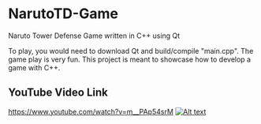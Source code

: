 # NarutoTD-Game
Naruto Tower Defense Game written in C++ using Qt

To play, you would need to download Qt and build/compile "main.cpp". The game play is very fun. This project is meant to showcase how to develop a game with C++.


## YouTube Video Link
https://www.youtube.com/watch?v=m__PAp54srM
[![Alt text](https://img.youtube.com/vi/m__PAp54srM/maxresdefault.jpg)](https://www.youtube.com/watch?v=m__PAp54srM)
